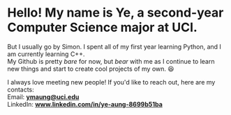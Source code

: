 # Hello! My name is Ye, a second-year Computer Science major at UCI. 

But I usually go by Simon.
I spent all of my first year learning Python, and I am currently learning C++.  
My Github is pretty *bare* for now, but *bear* with me as I continue to learn new things and start to create cool projects of my own. 😆


I always love meeting new people! If you'd like to reach out, here are my contacts:  
Email:    **ymaung@uci.edu**  
LinkedIn: **www.linkedin.com/in/ye-aung-8699b51ba**  
